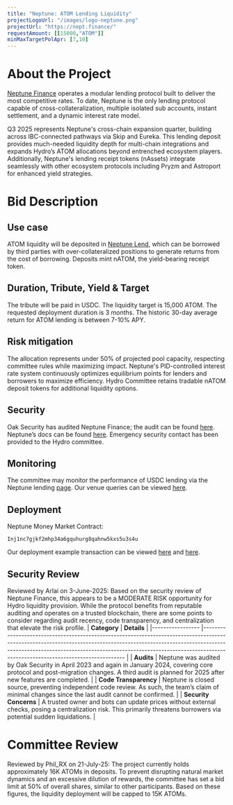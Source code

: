 ```yaml
---
title: "Neptune: ATOM Lending Liquidity"
projectLogoUrl: "/images/logo-neptune.png"
projectUrl: "https://nept.finance/"
requestAmount: [[15000,"ATOM"]]
minMaxTargetPolApr: [7,10]
---
```


# About the Project

[Neptune Finance](https://nept.finance) operates a modular lending protocol built to deliver the most competitive rates. To date, Neptune is the only lending protocol capable of cross-collateralization, multiple isolated sub accounts, instant settlement, and a dynamic interest rate model.

Q3 2025 represents Neptune's cross-chain expansion quarter, building across IBC-connected pathways via Skip and Eureka. This lending deposit provides much-needed liquidity depth for multi-chain integrations and expands Hydro’s ATOM allocations beyond entrenched ecosystem players. Additionally, Neptune's lending receipt tokens (nAssets) integrate seamlessly with other ecosystem protocols including Pryzm and Astroport for enhanced yield strategies.

# Bid Description

## Use case
ATOM liquidity will be deposited in [Neptune Lend](https://app.nept.finance/lend/), which can be borrowed by third parties with over-collateralized positions to generate returns from the cost of borrowing. Deposits mint nATOM, the yield-bearing receipt token.
## Duration, Tribute, Yield & Target
The tribute will be paid in USDC. The liquidity target is 15,000 ATOM. The requested deployment duration is 3 months. The historic 30-day average return for ATOM lending is between 7-10% APY.
## Risk mitigation
The allocation represents under 50% of projected pool capacity, respecting committee rules while maximizing impact. Neptune's PID-controlled interest rate system continuously optimizes equilibrium points for lenders and borrowers to maximize efficiency. Hydro Committee retains tradable nATOM deposit tokens for additional liquidity options.
## Security
Oak Security has audited Neptune Finance; the audit can be found [here](https://github.com/oak-security/audit-reports/tree/master/Neptune). Neptune’s docs can be found [here](https://docs.nept.finance/). Emergency security contact has been provided to the Hydro committee.
## Monitoring
The committee may monitor the performance of USDC lending via the Neptune lending [page](https://app.nept.finance/lend/). Our venue queries can be viewed [here](https://hackmd.io/@jwEKz2IPTTqH3U9DC2aZ3A/BkShOvGc1x).
## Deployment
Neptune Money Market Contract:
```
Inj1nc7gjkf2mhp34a6gquhurg8qahnw5kxs5u3s4u
```
Our deployment example transaction can be viewed [here](https://explorer.injective.network/transaction/50720C355D377BB175F4CDE7004CBF90453854D0DCDF37C5FEC240A112C84221/) and [here](https://explorer.injective.network/transaction/B0AFFB880DCAA2FAD22A0536D110F1D47D9C27DD26A8D4CEC74DB85615185D82/).
## Security Review
Reviewed by Arlai on 3-June-2025: Based on the security review of Neptune Finance, this appears to be a MODERATE RISK opportunity for Hydro liquidity provision. While the protocol benefits from reputable auditing and operates on a trusted blockchain, there are some points to consider regarding audit recency, code transparency, and centralization that elevate the risk profile.
| **Category**          | **Details** |
|----------------- |-------------------------------------------------------------------------------------------------------------------------------------------------------------------------------------------------------------------------------------------------------------------------------------------- |
| **Audits**            | Neptune was audited by Oak Security in April 2023 and again in January 2024, covering core protocol and post-migration changes. A third audit is planned for 2025 after new features are completed. |
| **Code Transparency** | Neptune is closed source, preventing independent code review. As such, the team’s claim of minimal changes since the last audit cannot be confirmed. |
| **Security Concerns** | A trusted owner and bots can update prices without external checks, posing a centralization risk. This primarily threatens borrowers via potential sudden liquidations. |

# Committee Review

Reviewed by Phil_RX on 21-July-25: The project currently holds approximately 16K ATOMs in deposits. To prevent disrupting natural market dynamics and an excessive dilution of rewards, the committee has set a bid limit at 50% of overall shares, similar to other participants. Based on these figures, the liquidity deployment will be capped to 15K ATOMs.

